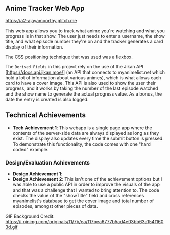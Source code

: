 ## Anime Tracker Web App
https://a2-ajayamoorthy.glitch.me 

This web app allows you to track what anime you're watching and what you progress is in that show. The user just needs to enter a username, the show title, and what episode number they're on and the tracker generates a card display of their information. 

The CSS positioning technique that was used was a flexbox. 

The `Derived Fields` in this project rely on the use of the Jikan API [https://docs.api.jikan.moe/] (an API that connects to myanimelist.net which hold a lot of information about various animes), which is what allows each card to have a cover image. This API is also used to show the user their progress, and it works by taking the number of the last episode watched and the show name to generate the actual progress value. As a bonus, the date the entry is created is also logged.

## Technical Achievements
- **Tech Achievement 1**: This webapp is a single page app where the contents of the server-side data are always displayed as long as they exist. The display also updates every time the submit button is pressed. To demonstrate this functionality, the code comes with one "hard coded" example.

### Design/Evaluation Achievements
- **Design Achievement 1**: 
- **Design Achievement 2**: This isn't one of the achievement options but I was able to use a public API in order to improve the visuals of the app and that was a challenge that I wanted to bring attention to. The code checks the value of the "showTitle" field and cross references myanimelist's database to get the cover image and total number of episodes, amongst other pieces of data. 

GIF Background Credit: https://i.pinimg.com/originals/11/7b/ea/117bea6777b5ad4e03bb63a154f1603d.gif 
